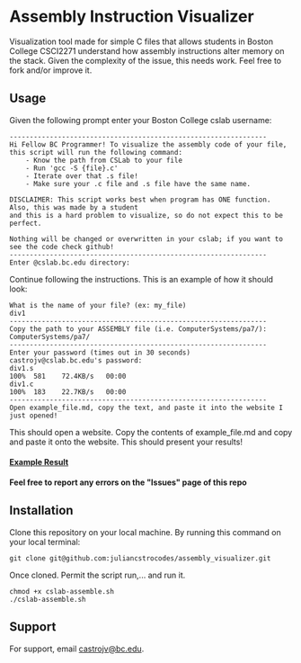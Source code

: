 
# Assembly Instruction Visualizer

Visualization tool made for simple C files that allows students in Boston College
CSCI2271 understand how assembly instructions alter memory on the stack. 
Given the complexity of the issue, this needs work. Feel free to
fork and/or improve it.
## Usage

Given the following prompt enter your Boston College cslab
username:

```
----------------------------------------------------------------
Hi Fellow BC Programmer! To visualize the assembly code of your file,
this script will run the following command:
    - Know the path from CSLab to your file
    - Run 'gcc -S {file}.c' 
    - Iterate over that .s file!
    - Make sure your .c file and .s file have the same name.

DISCLAIMER: This script works best when program has ONE function. Also, this was made by a student
and this is a hard problem to visualize, so do not expect this to be perfect.

Nothing will be changed or overwritten in your cslab; if you want to see the code check github!
----------------------------------------------------------------
Enter @cslab.bc.edu directory:

```

Continue following the instructions. This is an example of how it should
look:

```
What is the name of your file? (ex: my_file)
div1
----------------------------------------------------------------
Copy the path to your ASSEMBLY file (i.e. ComputerSystems/pa7/):
ComputerSystems/pa7/
----------------------------------------------------------------
Enter your password (times out in 30 seconds)
castrojv@cslab.bc.edu's password: 
div1.s                                                                     100%  581    72.4KB/s   00:00    
div1.c                                                                     100%  183    22.7KB/s   00:00    
----------------------------------------------------------------
Open example_file.md, copy the text, and paste it into the website I just opened!
```

This should open a website. Copy the contents of example_file.md
and copy and paste it onto the website. This should present your results!

#### [Example Result](https://github.com/juliancstrocodes/assembly_visualizer/blob/main/example_file.md/)


__Feel free to report any errors on the "Issues" page of this repo__
## Installation

Clone this repository on your local machine. By running
this command on your local terminal:
```
git clone git@github.com:juliancstrocodes/assembly_visualizer.git
```

Once cloned. Permit the script run,... and run it.
```
chmod +x cslab-assemble.sh
./cslab-assemble.sh
```


## Support

For support, email castrojv@bc.edu.

